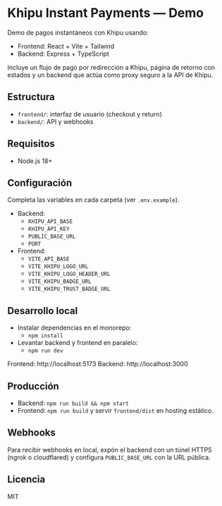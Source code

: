 # Khipu Instant Payments — Demo

Demo de pagos instantáneos con Khipu usando:
- Frontend: React + Vite + Tailwind
- Backend: Express + TypeScript

Incluye un flujo de pago por redirección a Khipu, página de retorno con estados y un backend que actúa como proxy seguro a la API de Khipu.

## Estructura

- `frontend/`: interfaz de usuario (checkout y return)
- `backend/`: API y webhooks

## Requisitos

- Node.js 18+

## Configuración

Completa las variables en cada carpeta (ver `.env.example`).

- Backend:
  - `KHIPU_API_BASE`
  - `KHIPU_API_KEY`
  - `PUBLIC_BASE_URL`
  - `PORT`
- Frontend:
  - `VITE_API_BASE`
  - `VITE_KHIPU_LOGO_URL`
  - `VITE_KHIPU_LOGO_HEADER_URL`
  - `VITE_KHIPU_BADGE_URL`
  - `VITE_KHIPU_TRUST_BADGE_URL`

## Desarrollo local

- Instalar dependencias en el monorepo:
  - `npm install`
- Levantar backend y frontend en paralelo:
  - `npm run dev`

Frontend: http://localhost:5173
Backend: http://localhost:3000

## Producción

- Backend: `npm run build && npm start`
- Frontend: `npm run build` y servir `frontend/dist` en hosting estático.

## Webhooks

Para recibir webhooks en local, expón el backend con un túnel HTTPS (ngrok o cloudflared) y configura `PUBLIC_BASE_URL` con la URL pública.

## Licencia

MIT
